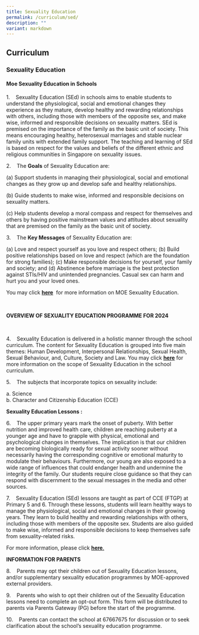 ```yaml
---
title: Sexuality Education
permalink: /curriculum/sed/
description: ""
variant: markdown
---
```

## Curriculum

### Sexuality Education

#### Moe Sexuality Education in Schools

1.&nbsp;&nbsp; &nbsp;Sexuality Education (SEd) in schools aims to enable students to understand the physiological, social and emotional changes they experience as they mature, develop healthy and rewarding relationships with others, including those with members of the opposite sex, and make wise, informed and responsible decisions on sexuality matters. SEd is premised on the importance of the family as the basic unit of society. This means encouraging healthy, heterosexual marriages and stable nuclear family units with extended family support. The teaching and learning of SEd is based on respect for the values and beliefs of the different ethnic and religious communities in Singapore on sexuality issues.


2.&nbsp;&nbsp; &nbsp;The&nbsp;**Goals**&nbsp;of Sexuality Education are:

(a)	Support students in managing their physiological, social and emotional changes as they grow up and develop safe and healthy relationships. 
   
(b)	Guide students to make wise, informed and responsible decisions on sexuality matters.

(c)	Help students develop a moral compass and respect for themselves and others by having positive mainstream values and attitudes about sexuality that are premised on the family as the basic unit of society. 

3.&nbsp;&nbsp; &nbsp;The&nbsp;**Key Messages**&nbsp;of Sexuality Education are:

(a)	Love and respect yourself as you love and respect others;
(b)	Build positive relationships based on love and respect (which are the foundation for strong families);
(c)	Make responsible decisions for yourself, your family and society; and
(d)	Abstinence before marriage is the best protection against STIs/HIV and unintended pregnancies. Casual sex can harm and hurt you and your loved ones.

You may click&nbsp;[**here**](https://go.gov.sg/moe-sexuality-education)&nbsp; for more information on MOE Sexuality Education.&nbsp;

&nbsp;  

**OVERVIEW OF SEXUALITY EDUCATION PROGRAMME FOR 2024**

&nbsp;&nbsp;  

4.&nbsp;&nbsp; &nbsp;Sexuality Education is delivered in a holistic manner through the school curriculum. The content for Sexuality Education is grouped into five main themes: Human Development, Interpersonal Relationships, Sexual Health, Sexual Behaviour, and, Culture, Society and Law.&nbsp;You may click&nbsp;[**here**](https://go.gov.sg/moe-sexuality-education-scope)&nbsp;for more information on the scope of Sexuality Education in the school curriculum.

  
5.&nbsp;&nbsp; &nbsp;The subjects that incorporate topics on sexuality include:

a. Science&nbsp; <br>
b. Character and Citizenship Education (CCE)


**Sexuality Education Lessons :**
 

6.&nbsp;&nbsp; &nbsp;The upper primary years mark the onset of puberty. With better nutrition and improved health care, children are reaching puberty at a younger age and have to grapple with physical, emotional and psychological changes in themselves. The implication is that our children are becoming biologically ready for sexual activity sooner without necessarily having the corresponding cognitive or emotional maturity to modulate their behaviours. Furthermore, our young are also exposed to a wide range of influences that could endanger health and undermine the integrity of the family. Our students require close guidance so that they can respond with discernment to the sexual messages in the media and other sources.


7.&nbsp;&nbsp; &nbsp;Sexuality Education (SEd) lessons are taught as part of CCE (FTGP) at Primary 5 and 6. Through these lessons, students will learn healthy ways to manage the physiological, social and emotional changes in their growing years. They learn to build healthy and rewarding relationships with others, including those with members of the opposite sex. Students are also guided to make wise, informed and responsible decisions to keep themselves safe from sexuality-related risks.

 For more information, please click&nbsp;[**here**.](/files/2023%20SEXUALITY%20EDUCATION%20LESSONS%20IN%20CCE%202021.pdf)

  **INFORMATION FOR PARENTS**

8.&nbsp;&nbsp; &nbsp;Parents may opt their children out of Sexuality Education lessons, and/or supplementary sexuality education programmes by MOE-approved external providers.&nbsp;

 
9.&nbsp;&nbsp; &nbsp;Parents who wish to opt their children out of the Sexuality Education lessons need to complete an opt-out form. This form will be distributed to parents via Parents Gateway (PG) before the start of the programme.

  
10.&nbsp;&nbsp; &nbsp;Parents can contact the school at 67667675 for discussion or to seek clarification about the school’s sexuality education programme.